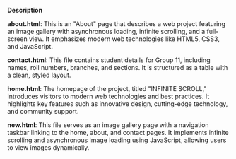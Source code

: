 ****Description****

**about.html**: This is an "About" page that describes a web project featuring an image gallery with asynchronous loading, infinite scrolling, and a full-screen view. It emphasizes modern web technologies like HTML5, CSS3, and JavaScript.

**contact.html**: This file contains student details for Group 11, including names, roll numbers, branches, and sections. It is structured as a table with a clean, styled layout.

**home.html**: The homepage of the project, titled "INFINITE SCROLL," introduces visitors to modern web technologies and best practices. It highlights key features such as innovative design, cutting-edge technology, and community support.

**new.html**: This file serves as an image gallery page with a navigation taskbar linking to the home, about, and contact pages. It implements infinite scrolling and asynchronous image loading using JavaScript, allowing users to view images dynamically.


